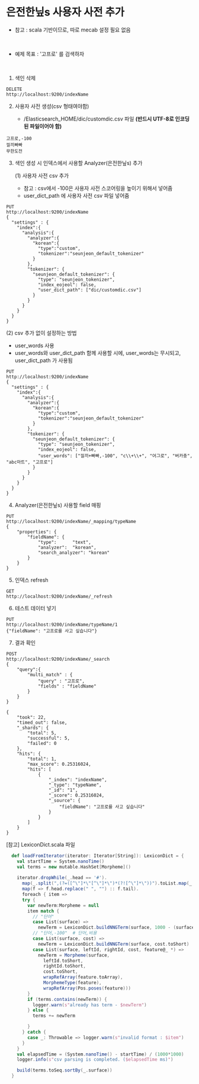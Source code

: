 # 은전한닢s 사용자 사전 추가

* 참고 : scala 기반이므로, 따로 mecab 설정 필요 없음

  ​


* 예제 목표 : '고프로' 를 검색하자

  ​

1. 색인 삭제

```
DELETE
http://localhost:9200/indexName
```

2. 사용자 사전 생성(csv 형태여야함)

   - /Elasticsearch_HOME/dic/customdic.csv 파일 __(반드시 UTF-8로 인코딩된 파일이어야 함)__
```
고프로,-100
낄끼빠빠
무한도전
```

3. 색인 생성 시 인덱스에서 사용할 Analyzer(은전한닢s) 추가

   (1) 사용자 사전 csv 추가

   - 참고 : csv에서 -100은 사용자 사전 스코어링을 높이기 위해서 넣어줌
   - user_dict_path 에 사용자 사전 csv 파일 넣어줌

```
PUT
http://localhost:9200/indexName
{
  "settings" : {
    "index":{
      "analysis":{
        "analyzer":{
          "korean":{
            "type":"custom",
            "tokenizer":"seunjeon_default_tokenizer"
          }
        },
        "tokenizer": {
          "seunjeon_default_tokenizer": {
            "type": "seunjeon_tokenizer",
            "index_eojeol": false,
            "user_dict_path": ["dic/customdic.csv"]
          }
        }
      }
    }
  }
}
```

   (2) csv 추가 없이 설정하는 방법

   - user_words 사용
   - user_words와 user_dict_path 함께 사용할 시에, user_words는 무시되고, user_dict_path 가 사용됨

```
PUT
http://localhost:9200/indexName
{
  "settings" : {
    "index":{
      "analysis":{
        "analyzer":{
          "korean":{
            "type":"custom",
            "tokenizer":"seunjeon_default_tokenizer"
          }
        },
        "tokenizer": {
          "seunjeon_default_tokenizer": {
            "type": "seunjeon_tokenizer",
            "index_eojeol": false,
            "user_words": ["낄끼+빠빠,-100", "c\\+\\+", "어그로", "버카충", "abc마트", "고프로"]
          }
        }
      }
    }
  }
}
```



4. Analyzer(은전한닢s) 사용할 field 매핑

```
PUT
http://localhost:9200/indexName/_mapping/typeName
{
    "properties": {
        "fieldName": {
            "type":      "text",
            "analyzer":  "korean",
            "search_analyzer": "korean"
        }
    }
}
```

5. 인덱스 refresh

```
GET
http://localhost:9200/indexName/_refresh
```

6. 테스트 데이터 넣기

```
PUT
http://localhost:9200/indexName/typeName/1
{"fieldName": "고프로를 사고 싶습니다"}
```

7. 결과 확인

```
POST
http://localhost:9200/indexName/_search
{
	"query":{
		"multi_match" : {
			"query" : "고프로",
			"fields" : "fieldName"
		}
	}
}
```

```
{
    "took": 22,
    "timed_out": false,
    "_shards": {
        "total": 5,
        "successful": 5,
        "failed": 0
    },
    "hits": {
        "total": 1,
        "max_score": 0.25316024,
        "hits": [
            {
                "_index": "indexName",
                "_type": "typeName",
                "_id": "1",
                "_score": 0.25316024,
                "_source": {
                    "fieldName": "고프로를 사고 싶습니다"
                }
            }
        ]
    }
}
```

[참고] LexiconDict.scala 파일
~~~scala
  def loadFromIterator(iterator: Iterator[String]): LexiconDict = {
    val startTime = System.nanoTime()
    val terms = new mutable.HashSet[Morpheme]()
  
    iterator.dropWhile(_.head == '#').
      map(_.split(",(?=([^\"]*\"[^\"]*\")*(?![^\"]*\"))").toList.map(_.replaceFirst("^\"", "").replaceFirst("\"$", ""))).
      map(f => f.head.replace(" ", "") :: f.tail).
      foreach { item =>
      try {
        var newTerm:Morpheme = null
        item match {
          // "단어"
          case List(surface) =>
            newTerm = LexiconDict.buildNNGTerm(surface, 1000 - (surface.length * 100))
          // "단어,-100"  # 단어,비용
          case List(surface, cost) =>
            newTerm = LexiconDict.buildNNGTerm(surface, cost.toShort)
          case List(surface, leftId, rightId, cost, feature@_ *) =>
            newTerm = Morpheme(surface,
              leftId.toShort,
              rightId.toShort,
              cost.toShort,
              wrapRefArray(feature.toArray),
              MorphemeType(feature),
              wrapRefArray(Pos.poses(feature)))
        }
        if (terms.contains(newTerm)) {
          logger.warn(s"already has term - $newTerm")
        } else {
          terms += newTerm

        }
      } catch {
        case _: Throwable => logger.warn(s"invalid format : $item")
      }
    }
    val elapsedTime = (System.nanoTime() - startTime) / (1000*1000)
    logger.info(s"csv parsing is completed. ($elapsedTime ms)")

    build(terms.toSeq.sortBy(_.surface))
  }
~~~
